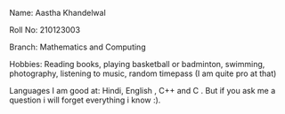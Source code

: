 Name: Aastha Khandelwal

Roll No: 210123003

Branch: Mathematics and Computing

Hobbies: Reading books, playing basketball or badminton, swimming, photography, listening to music, random timepass (I am quite pro at that) 

Languages I am good at: Hindi, English , C++ and C . But if you ask me a question i will forget everything i know :).
